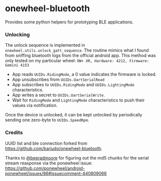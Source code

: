 # onewheel-bluetooth

Provides some python helpers for prototyping BLE applications.

### Unlocking

The unlock sequence is implemented in `onewheel.utils.unlock_gatt_sequence`.
The routine mimics what I found from sniffing bluetooth logs from the official android
app.
This method was only tested on my particular wheel: 
`OW+ XR, Hardware: 4212, Firmware: Gemini 4153`

 * App reads `UUIDs.RidingMode`, a 0 value indicates the firmware is locked.
 * App unsubscribes from `UUIDs.UartSerialRead`
 * App subscribes to `UUIDs.RidingMode` and `UUIDs.LightingMode` characteristics.
 * App writes a secret to `UUIDs.UartSerialWrite`.
 * Wait for `RidingMode` and `LightingMode` characteristics to push their values
   via notification.

Once the device is unlocked, it can be kept unlocked by periodically sending one
zero-byte to `UUIDs.SpeedRpm`.

### Credits
UUID list and ble connection forked from https://github.com/kariudo/onewheel-bluetooth.

Thanks to [@beeradmoore](https://github.com/beeradmoore) for figuring out the md5 chunks for the serial stream reasponse via the ponewheel issue: https://github.com/ponewheel/android-ponewheel/issues/86#issuecomment-440809066
